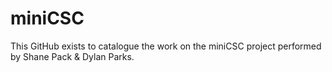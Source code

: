 # miniCSC

This GitHub exists to catalogue the work on the miniCSC project performed by Shane Pack & Dylan Parks. 


